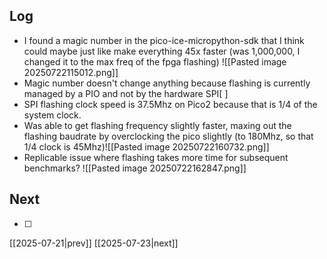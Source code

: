 ## Log
- I found a magic number in the pico-ice-micropython-sdk that I think could maybe just like make everything 45x faster (was 1,000,000, I changed it to the max freq of the fpga flashing)
  ![[Pasted image 20250722115012.png]]
- Magic number doesn't change anything because flashing is currently managed by a PIO and not by the hardware SPI[ ]
- SPI flashing clock speed is 37.5Mhz on Pico2 because that is 1/4 of the system clock.
- Was able to get flashing frequency slightly faster, maxing out the flashing baudrate by overclocking the pico slightly  (to 180Mhz, so that 1/4 clock is 45Mhz)![[Pasted image 20250722160732.png]]
- Replicable issue where flashing takes more time for subsequent benchmarks?
  ![[Pasted image 20250722162847.png]]
## Next
- [ ]

[[2025-07-21|prev]] [[2025-07-23|next]]
